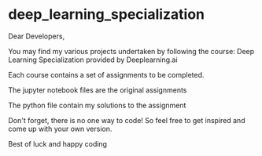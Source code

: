 # deep_learning_specialization

Dear Developers,

You may find my various projects undertaken by following the course: Deep Learning Specialization provided by Deeplearning.ai

Each course contains a set of assignments to be completed.

   The jupyter notebook files are the original assignments

   The python file contain my solutions to the assignment

Don't forget, there is no one way to code! So feel free to get inspired and come up with your own version. 

Best of luck and happy coding
